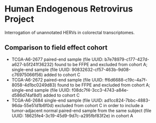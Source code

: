 # Human Endogenous Retrovirus Project

Interrogation of unannotated HERVs in colorectal transcriptomes.

## Comparison to field effect cohort
- TCGA-A6-2677 paired-end sample (file UUID: b7e78979-c177-427d-a627-b5f241f36232) found to be FFPE and excluded from cohort A; single-end sample (file UUID: 90832632-cf57-463b-9d08-c76975066f56) added to cohort C
- TCGA-A6-2672 paired-end sample (file UUID: ff6d6688-c19c-4a7f-8058-4d1bc0249d83) found to be FFPE and excluded from cohort A; single-end sample (file UUID: f08dc7f4-3cc3-4743-a84e-d586d74af8d1) added to cohort C
- TCGA-A6-2684 single-end sample (file UUID: ad1cc824-7bbc-4883-96da-55e51d1b6f0d) excluded from cohort C in order to include a tumor-adjacent normal paired-end sample from the same subject (file UUID: 18625fe4-3c19-45d9-9d7c-a295fbf83f2e) in cohort A
